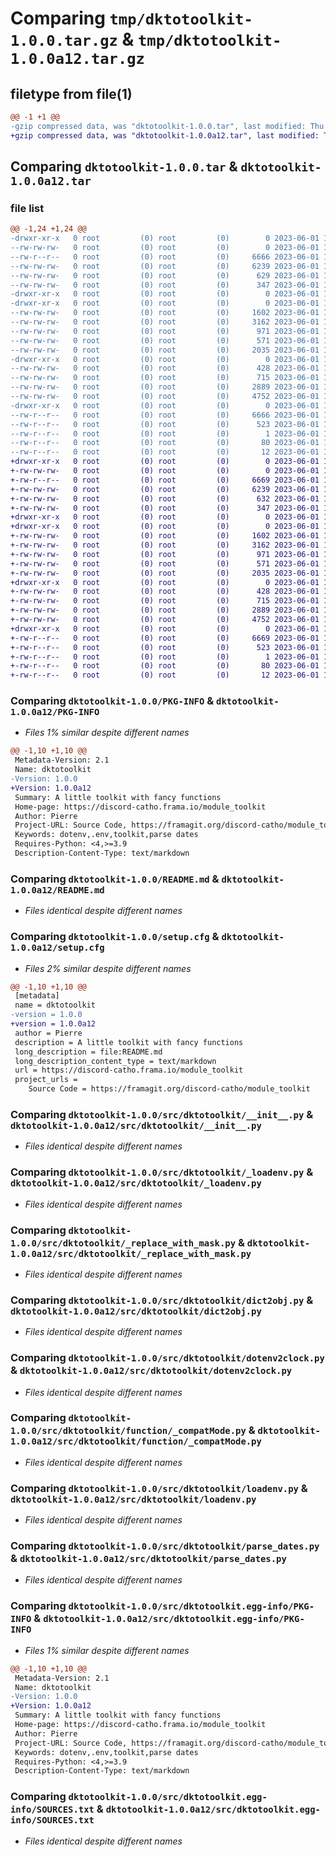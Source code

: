 # Comparing `tmp/dktotoolkit-1.0.0.tar.gz` & `tmp/dktotoolkit-1.0.0a12.tar.gz`

## filetype from file(1)

```diff
@@ -1 +1 @@
-gzip compressed data, was "dktotoolkit-1.0.0.tar", last modified: Thu Jun  1 13:03:26 2023, max compression
+gzip compressed data, was "dktotoolkit-1.0.0a12.tar", last modified: Thu Jun  1 12:58:17 2023, max compression
```

## Comparing `dktotoolkit-1.0.0.tar` & `dktotoolkit-1.0.0a12.tar`

### file list

```diff
@@ -1,24 +1,24 @@
-drwxr-xr-x   0 root         (0) root         (0)        0 2023-06-01 13:03:26.185353 dktotoolkit-1.0.0/
--rw-rw-rw-   0 root         (0) root         (0)        0 2023-06-01 13:03:11.000000 dktotoolkit-1.0.0/LICENCE.txt
--rw-r--r--   0 root         (0) root         (0)     6666 2023-06-01 13:03:26.185353 dktotoolkit-1.0.0/PKG-INFO
--rw-rw-rw-   0 root         (0) root         (0)     6239 2023-06-01 13:03:11.000000 dktotoolkit-1.0.0/README.md
--rw-rw-rw-   0 root         (0) root         (0)      629 2023-06-01 13:03:26.189353 dktotoolkit-1.0.0/setup.cfg
--rw-rw-rw-   0 root         (0) root         (0)      347 2023-06-01 13:03:11.000000 dktotoolkit-1.0.0/setup.py
-drwxr-xr-x   0 root         (0) root         (0)        0 2023-06-01 13:03:26.185353 dktotoolkit-1.0.0/src/
-drwxr-xr-x   0 root         (0) root         (0)        0 2023-06-01 13:03:26.185353 dktotoolkit-1.0.0/src/dktotoolkit/
--rw-rw-rw-   0 root         (0) root         (0)     1602 2023-06-01 13:03:11.000000 dktotoolkit-1.0.0/src/dktotoolkit/__init__.py
--rw-rw-rw-   0 root         (0) root         (0)     3162 2023-06-01 13:03:11.000000 dktotoolkit-1.0.0/src/dktotoolkit/_loadenv.py
--rw-rw-rw-   0 root         (0) root         (0)      971 2023-06-01 13:03:11.000000 dktotoolkit-1.0.0/src/dktotoolkit/_replace_with_mask.py
--rw-rw-rw-   0 root         (0) root         (0)      571 2023-06-01 13:03:11.000000 dktotoolkit-1.0.0/src/dktotoolkit/dict2obj.py
--rw-rw-rw-   0 root         (0) root         (0)     2035 2023-06-01 13:03:11.000000 dktotoolkit-1.0.0/src/dktotoolkit/dotenv2clock.py
-drwxr-xr-x   0 root         (0) root         (0)        0 2023-06-01 13:03:26.185353 dktotoolkit-1.0.0/src/dktotoolkit/function/
--rw-rw-rw-   0 root         (0) root         (0)      428 2023-06-01 13:03:11.000000 dktotoolkit-1.0.0/src/dktotoolkit/function/__init__.py
--rw-rw-rw-   0 root         (0) root         (0)      715 2023-06-01 13:03:11.000000 dktotoolkit-1.0.0/src/dktotoolkit/function/_compatMode.py
--rw-rw-rw-   0 root         (0) root         (0)     2889 2023-06-01 13:03:11.000000 dktotoolkit-1.0.0/src/dktotoolkit/loadenv.py
--rw-rw-rw-   0 root         (0) root         (0)     4752 2023-06-01 13:03:11.000000 dktotoolkit-1.0.0/src/dktotoolkit/parse_dates.py
-drwxr-xr-x   0 root         (0) root         (0)        0 2023-06-01 13:03:26.185353 dktotoolkit-1.0.0/src/dktotoolkit.egg-info/
--rw-r--r--   0 root         (0) root         (0)     6666 2023-06-01 13:03:26.000000 dktotoolkit-1.0.0/src/dktotoolkit.egg-info/PKG-INFO
--rw-r--r--   0 root         (0) root         (0)      523 2023-06-01 13:03:26.000000 dktotoolkit-1.0.0/src/dktotoolkit.egg-info/SOURCES.txt
--rw-r--r--   0 root         (0) root         (0)        1 2023-06-01 13:03:26.000000 dktotoolkit-1.0.0/src/dktotoolkit.egg-info/dependency_links.txt
--rw-r--r--   0 root         (0) root         (0)       80 2023-06-01 13:03:26.000000 dktotoolkit-1.0.0/src/dktotoolkit.egg-info/requires.txt
--rw-r--r--   0 root         (0) root         (0)       12 2023-06-01 13:03:26.000000 dktotoolkit-1.0.0/src/dktotoolkit.egg-info/top_level.txt
+drwxr-xr-x   0 root         (0) root         (0)        0 2023-06-01 12:58:17.272873 dktotoolkit-1.0.0a12/
+-rw-rw-rw-   0 root         (0) root         (0)        0 2023-06-01 12:58:04.000000 dktotoolkit-1.0.0a12/LICENCE.txt
+-rw-r--r--   0 root         (0) root         (0)     6669 2023-06-01 12:58:17.272873 dktotoolkit-1.0.0a12/PKG-INFO
+-rw-rw-rw-   0 root         (0) root         (0)     6239 2023-06-01 12:31:22.000000 dktotoolkit-1.0.0a12/README.md
+-rw-rw-rw-   0 root         (0) root         (0)      632 2023-06-01 12:58:17.272873 dktotoolkit-1.0.0a12/setup.cfg
+-rw-rw-rw-   0 root         (0) root         (0)      347 2023-06-01 12:31:22.000000 dktotoolkit-1.0.0a12/setup.py
+drwxr-xr-x   0 root         (0) root         (0)        0 2023-06-01 12:58:17.268872 dktotoolkit-1.0.0a12/src/
+drwxr-xr-x   0 root         (0) root         (0)        0 2023-06-01 12:58:17.268872 dktotoolkit-1.0.0a12/src/dktotoolkit/
+-rw-rw-rw-   0 root         (0) root         (0)     1602 2023-06-01 12:31:22.000000 dktotoolkit-1.0.0a12/src/dktotoolkit/__init__.py
+-rw-rw-rw-   0 root         (0) root         (0)     3162 2023-06-01 12:31:22.000000 dktotoolkit-1.0.0a12/src/dktotoolkit/_loadenv.py
+-rw-rw-rw-   0 root         (0) root         (0)      971 2023-06-01 12:31:22.000000 dktotoolkit-1.0.0a12/src/dktotoolkit/_replace_with_mask.py
+-rw-rw-rw-   0 root         (0) root         (0)      571 2023-06-01 12:31:22.000000 dktotoolkit-1.0.0a12/src/dktotoolkit/dict2obj.py
+-rw-rw-rw-   0 root         (0) root         (0)     2035 2023-06-01 12:31:22.000000 dktotoolkit-1.0.0a12/src/dktotoolkit/dotenv2clock.py
+drwxr-xr-x   0 root         (0) root         (0)        0 2023-06-01 12:58:17.272873 dktotoolkit-1.0.0a12/src/dktotoolkit/function/
+-rw-rw-rw-   0 root         (0) root         (0)      428 2023-06-01 12:31:22.000000 dktotoolkit-1.0.0a12/src/dktotoolkit/function/__init__.py
+-rw-rw-rw-   0 root         (0) root         (0)      715 2023-06-01 12:31:22.000000 dktotoolkit-1.0.0a12/src/dktotoolkit/function/_compatMode.py
+-rw-rw-rw-   0 root         (0) root         (0)     2889 2023-06-01 12:31:22.000000 dktotoolkit-1.0.0a12/src/dktotoolkit/loadenv.py
+-rw-rw-rw-   0 root         (0) root         (0)     4752 2023-06-01 12:31:22.000000 dktotoolkit-1.0.0a12/src/dktotoolkit/parse_dates.py
+drwxr-xr-x   0 root         (0) root         (0)        0 2023-06-01 12:58:17.272873 dktotoolkit-1.0.0a12/src/dktotoolkit.egg-info/
+-rw-r--r--   0 root         (0) root         (0)     6669 2023-06-01 12:58:17.000000 dktotoolkit-1.0.0a12/src/dktotoolkit.egg-info/PKG-INFO
+-rw-r--r--   0 root         (0) root         (0)      523 2023-06-01 12:58:17.000000 dktotoolkit-1.0.0a12/src/dktotoolkit.egg-info/SOURCES.txt
+-rw-r--r--   0 root         (0) root         (0)        1 2023-06-01 12:58:17.000000 dktotoolkit-1.0.0a12/src/dktotoolkit.egg-info/dependency_links.txt
+-rw-r--r--   0 root         (0) root         (0)       80 2023-06-01 12:58:17.000000 dktotoolkit-1.0.0a12/src/dktotoolkit.egg-info/requires.txt
+-rw-r--r--   0 root         (0) root         (0)       12 2023-06-01 12:58:17.000000 dktotoolkit-1.0.0a12/src/dktotoolkit.egg-info/top_level.txt
```

### Comparing `dktotoolkit-1.0.0/PKG-INFO` & `dktotoolkit-1.0.0a12/PKG-INFO`

 * *Files 1% similar despite different names*

```diff
@@ -1,10 +1,10 @@
 Metadata-Version: 2.1
 Name: dktotoolkit
-Version: 1.0.0
+Version: 1.0.0a12
 Summary: A little toolkit with fancy functions
 Home-page: https://discord-catho.frama.io/module_toolkit
 Author: Pierre
 Project-URL: Source Code, https://framagit.org/discord-catho/module_toolkit
 Keywords: dotenv,.env,toolkit,parse dates
 Requires-Python: <4,>=3.9
 Description-Content-Type: text/markdown
```

### Comparing `dktotoolkit-1.0.0/README.md` & `dktotoolkit-1.0.0a12/README.md`

 * *Files identical despite different names*

### Comparing `dktotoolkit-1.0.0/setup.cfg` & `dktotoolkit-1.0.0a12/setup.cfg`

 * *Files 2% similar despite different names*

```diff
@@ -1,10 +1,10 @@
 [metadata]
 name = dktotoolkit
-version = 1.0.0
+version = 1.0.0a12
 author = Pierre
 description = A little toolkit with fancy functions
 long_description = file:README.md
 long_description_content_type = text/markdown
 url = https://discord-catho.frama.io/module_toolkit
 project_urls = 
 	Source Code = https://framagit.org/discord-catho/module_toolkit
```

### Comparing `dktotoolkit-1.0.0/src/dktotoolkit/__init__.py` & `dktotoolkit-1.0.0a12/src/dktotoolkit/__init__.py`

 * *Files identical despite different names*

### Comparing `dktotoolkit-1.0.0/src/dktotoolkit/_loadenv.py` & `dktotoolkit-1.0.0a12/src/dktotoolkit/_loadenv.py`

 * *Files identical despite different names*

### Comparing `dktotoolkit-1.0.0/src/dktotoolkit/_replace_with_mask.py` & `dktotoolkit-1.0.0a12/src/dktotoolkit/_replace_with_mask.py`

 * *Files identical despite different names*

### Comparing `dktotoolkit-1.0.0/src/dktotoolkit/dict2obj.py` & `dktotoolkit-1.0.0a12/src/dktotoolkit/dict2obj.py`

 * *Files identical despite different names*

### Comparing `dktotoolkit-1.0.0/src/dktotoolkit/dotenv2clock.py` & `dktotoolkit-1.0.0a12/src/dktotoolkit/dotenv2clock.py`

 * *Files identical despite different names*

### Comparing `dktotoolkit-1.0.0/src/dktotoolkit/function/_compatMode.py` & `dktotoolkit-1.0.0a12/src/dktotoolkit/function/_compatMode.py`

 * *Files identical despite different names*

### Comparing `dktotoolkit-1.0.0/src/dktotoolkit/loadenv.py` & `dktotoolkit-1.0.0a12/src/dktotoolkit/loadenv.py`

 * *Files identical despite different names*

### Comparing `dktotoolkit-1.0.0/src/dktotoolkit/parse_dates.py` & `dktotoolkit-1.0.0a12/src/dktotoolkit/parse_dates.py`

 * *Files identical despite different names*

### Comparing `dktotoolkit-1.0.0/src/dktotoolkit.egg-info/PKG-INFO` & `dktotoolkit-1.0.0a12/src/dktotoolkit.egg-info/PKG-INFO`

 * *Files 1% similar despite different names*

```diff
@@ -1,10 +1,10 @@
 Metadata-Version: 2.1
 Name: dktotoolkit
-Version: 1.0.0
+Version: 1.0.0a12
 Summary: A little toolkit with fancy functions
 Home-page: https://discord-catho.frama.io/module_toolkit
 Author: Pierre
 Project-URL: Source Code, https://framagit.org/discord-catho/module_toolkit
 Keywords: dotenv,.env,toolkit,parse dates
 Requires-Python: <4,>=3.9
 Description-Content-Type: text/markdown
```

### Comparing `dktotoolkit-1.0.0/src/dktotoolkit.egg-info/SOURCES.txt` & `dktotoolkit-1.0.0a12/src/dktotoolkit.egg-info/SOURCES.txt`

 * *Files identical despite different names*

